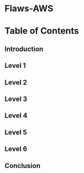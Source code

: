# Flaws-AWS

# Table of Contents

##  Introduction
##  Level 1
##  Level 2
##  Level 3
##  Level 4
##  Level 5
##  Level 6
##  Conclusion
